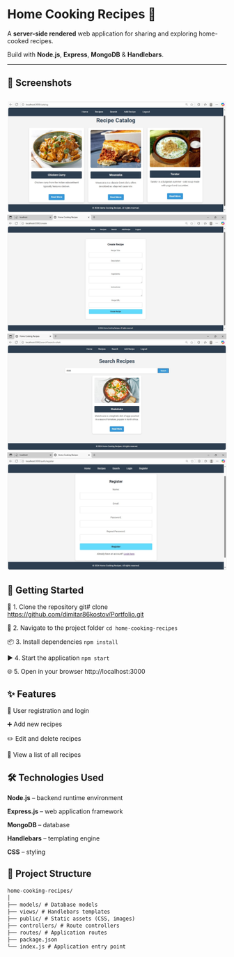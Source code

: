 # Home Cooking Recipes 🍲

A **server-side rendered** web application for sharing and exploring home-cooked recipes.
 
Build with **Node.js**, **Express**, **MongoDB** & **Handlebars**.

---

## 📸 Screenshots

![Catalog](public/screenshots/catalog.jpg)
![Create](public/screenshots/create.jpg)
![Search](public/screenshots/search.jpg)
![Register](public/screenshots/register.jpg)
---

## 🚀 Getting Started

 🧩 1. Clone the repository
git# clone https://github.com/dimitar86kostov/Portfolio.git

 📂 2. Navigate to the project folder
`cd home-cooking-recipes`

 📦 3. Install dependencies
`npm install`

 ▶️ 4. Start the application
`npm start`

 🌐 5. Open in your browser
http://localhost:3000


## ✨ Features

👤 User registration and login

➕ Add new recipes

✏️ Edit and delete recipes

📜 View a list of all recipes


## 🛠 Technologies Used

**Node.js** – backend runtime environment

**Express.js** – web application framework

**MongoDB** – database

**Handlebars** – templating engine

**CSS** – styling

## 📂 Project Structure

```plaintext
home-cooking-recipes/
│
├── models/ # Database models
├── views/ # Handlebars templates
├── public/ # Static assets (CSS, images)
├── controllers/ # Route controllers
├── routes/ # Application routes
├── package.json
└── index.js # Application entry point
```

